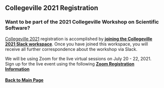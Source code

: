 ## Collegeville 2021 Registration

### Want to be part of the 2021 Collegeville Workshop on Scientific Software?

[Collegeville 2021](https://collegeville.github.io/CW21) registration is accomplished by [**joining the Collegeville 2021 Slack workspace**](https://join.slack.com/t/collegeville2021/shared_invite/zt-g1wpuz50-w3I2FsLrioq~kwUOvBAvWw).  Once you have joined this workspace, you will receive all further correspondence about the workshop via Slack.

We will be using Zoom for the live virtual sessions on July 20 - 22, 2021.  Sign up for the live event using the following [**Zoom Registration Information**](https://csbsju.zoom.us/meeting/register/tJwtceqprD0oG9DXfkUQ-OgLF0XvTl-Sr2Ty)


#### [Back to Main Page](index.md)
